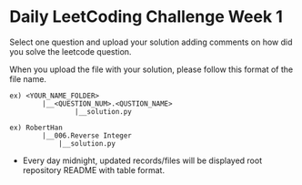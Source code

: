# Daily LeetCoding Challenge Week 1
Select one question and upload your solution adding comments on how did you solve the leetcode question.

When you upload the file with your solution, please follow this format of the file name. 
```
ex) <YOUR_NAME_FOLDER>
        |__<QUESTION_NUM>.<QUSTION_NAME>
                |__solution.py 

ex) RobertHan
        |__006.Reverse Integer
            |__solution.py
```

* Every day midnight, updated records/files will be displayed root repository README with table format.
